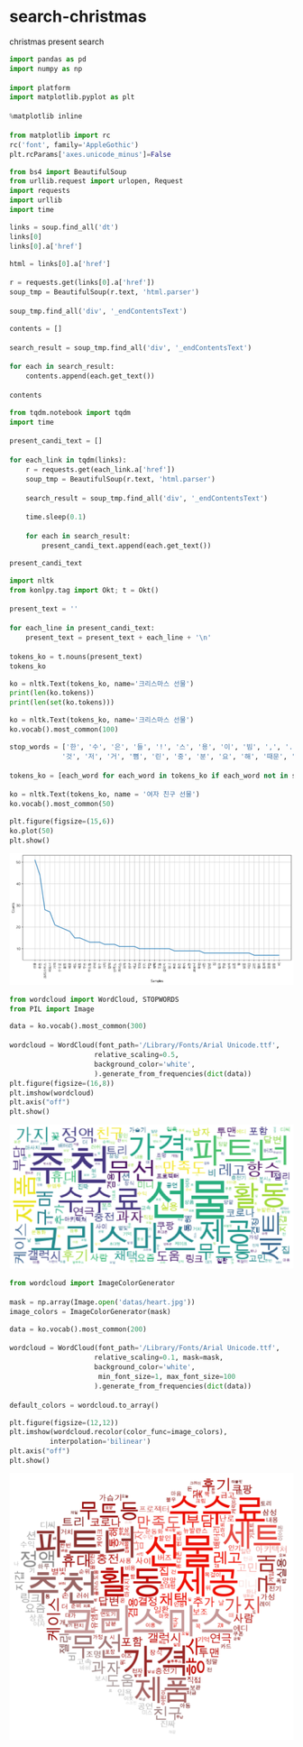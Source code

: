 # search-christmas

christmas present search

```python
import pandas as pd
import numpy as np

import platform
import matplotlib.pyplot as plt

%matplotlib inline

from matplotlib import rc
rc('font', family='AppleGothic')
plt.rcParams['axes.unicode_minus']=False
```

```python
from bs4 import BeautifulSoup
from urllib.request import urlopen, Request
import requests
import urllib
import time
```

```python
links = soup.find_all('dt')
links[0]
links[0].a['href']
```

```python
html = links[0].a['href']

r = requests.get(links[0].a['href'])
soup_tmp = BeautifulSoup(r.text, 'html.parser')

soup_tmp.find_all('div', '_endContentsText')
```

```python
contents = []

search_result = soup_tmp.find_all('div', '_endContentsText')

for each in search_result:
    contents.append(each.get_text())
    
contents
```

```python
from tqdm.notebook import tqdm
import time

present_candi_text = []

for each_link in tqdm(links):
    r = requests.get(each_link.a['href'])
    soup_tmp = BeautifulSoup(r.text, 'html.parser')
    
    search_result = soup_tmp.find_all('div', '_endContentsText')
    
    time.sleep(0.1)
    
    for each in search_result:
        present_candi_text.append(each.get_text())
```

```python
present_candi_text
```

```python
import nltk
from konlpy.tag import Okt; t = Okt()

present_text = ''

for each_line in present_candi_text:
    present_text = present_text + each_line + '\n'

tokens_ko = t.nouns(present_text)
tokens_ko
```

```python
ko = nltk.Text(tokens_ko, name='크리스마스 선물')
print(len(ko.tokens))
print(len(set(ko.tokens)))
```

```python
ko = nltk.Text(tokens_ko, name='크리스마스 선물')
ko.vocab().most_common(100)
```

```python
stop_words = ['한', '수', '은', '들', '!', '스', '용', '이', '빔', ',', '.','제',
             '것', '저', '거', '뼘', '린', '중', '분', '요', '해', '때문', '줄', '는']

tokens_ko = [each_word for each_word in tokens_ko if each_word not in stop_words]

ko = nltk.Text(tokens_ko, name = '여자 친구 선물')
ko.vocab().most_common(50)
```

```python
plt.figure(figsize=(15,6))
ko.plot(50)
plt.show()
```

![search-christmas%2013d84a8888fb4dc899c4364b94f42c00/Untitled.png](search-christmas%2013d84a8888fb4dc899c4364b94f42c00/Untitled.png)

```python
from wordcloud import WordCloud, STOPWORDS
from PIL import Image
```

```python
data = ko.vocab().most_common(300)

wordcloud = WordCloud(font_path='/Library/Fonts/Arial Unicode.ttf',
                     relative_scaling=0.5,
                     background_color='white',
                     ).generate_from_frequencies(dict(data))
plt.figure(figsize=(16,8))
plt.imshow(wordcloud)
plt.axis("off")
plt.show()
```

![search-christmas%2013d84a8888fb4dc899c4364b94f42c00/Untitled%201.png](search-christmas%2013d84a8888fb4dc899c4364b94f42c00/Untitled%201.png)

```python
from wordcloud import ImageColorGenerator

mask = np.array(Image.open('datas/heart.jpg'))
image_colors = ImageColorGenerator(mask)
```

```python
data = ko.vocab().most_common(200)

wordcloud = WordCloud(font_path='/Library/Fonts/Arial Unicode.ttf',
                     relative_scaling=0.1, mask=mask,
                     background_color='white',
                      min_font_size=1, max_font_size=100
                     ).generate_from_frequencies(dict(data))

default_colors = wordcloud.to_array()
```

```python
plt.figure(figsize=(12,12))
plt.imshow(wordcloud.recolor(color_func=image_colors),
          interpolation='bilinear')
plt.axis("off")
plt.show()
```

![search-christmas%2013d84a8888fb4dc899c4364b94f42c00/Untitled%202.png](search-christmas%2013d84a8888fb4dc899c4364b94f42c00/Untitled%202.png)